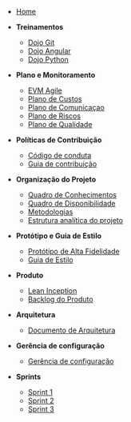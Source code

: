 <!-- docs/_sidebar.md -->

-   [Home](/)

-   **Treinamentos**
    -   [Dojo Git](./treinamentos/dojo-git.md)
    -   [Dojo Angular](./treinamentos/dojo-angular.md)
    -   [Dojo Python](./treinamentos/dojo-python.md.md)
-   **Plano e Monitoramento**

    -   [EVM Agile](./planejamento/emv.md)
    -   [Plano de Custos](./planejamento/plano_de_custos.md)
    -   [Plano de Comunicaçao](./planejamento/plano_de_comunicacao.md)
    -   [Plano de Riscos](./planejamento/plano-riscos.md)
    -   [Plano de Qualidade](./planejamento/plano-qualidade.md)

-   **Políticas de Contribuição**

    -   [Código de conduta](./politicas/CODE_OF_CONDUCT.md)
    -   [Guia de contribuição](./politicas/CONTRIBUTING.md)

-   **Organização do Projeto**

    -   [Quadro de Conhecimentos](./organizacao/quadro-conhecimento.md)
    -   [Quadro de Disponibilidade](./organizacao/quadro-disponibilidade.md)
    -   [Metodologias](./organizacao/metodologia.md)
    -   [Estrutura analítica do projeto](./organizacao/estrutura_analitica_projeto.md)

-   **Protótipo e Guia de Estilo**

    -   [Protótipo de Alta Fidelidade](./prototipo/alta_fidelidade.md)
    -   [Guia de Estilo](./prototipo/guia_de_estilo.md)

-   **Produto**

    -   [Lean Inception](./produto/lean-inception.md)
    -   [Backlog do Produto](./produto/backlog-produto.md)

-   **Arquitetura**

    -   [Documento de Arquitetura](./arquitetura/documento-de-arquitetura.md)

-   **Gerência de configuração**

    -   [Gerência de configuração](./gerencia_configuracao/deploy.md)

-   **Sprints**

    -   [Sprint 1](./sprints/sprint1.md)
    -   [Sprint 2](./sprints/sprint2.md)
    -   [Sprint 3](./sprints/sprint3.md)
